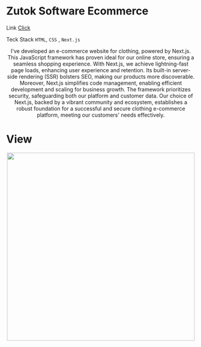 # Zutok Software Ecommerce

Link <a href="https://ecommercezutok.vercel.app/" > Click </a>

Teck Stack `HTML`,  `CSS` , `Next.js`

<p  align="center" >
I've developed an e-commerce website for clothing, powered by Next.js. This JavaScript framework has proven ideal for our online store, ensuring a seamless shopping experience. With Next.js, we achieve lightning-fast page loads, enhancing user experience and retention. Its built-in server-side rendering (SSR) bolsters SEO, making our products more discoverable. Moreover, Next.js simplifies code management, enabling efficient development and scaling for business growth. The framework prioritizes security, safeguarding both our platform and customer data. Our choice of Next.js, backed by a vibrant community and ecosystem, establishes a robust foundation for a successful and secure clothing e-commerce platform, meeting our customers' needs effectively.</p>

# View

<div align="center" >
<img width="500px"  src="https://github.com/mdfaizan973/ZT_C/assets/106812942/b9314bbb-512c-47a5-80f4-0ac2f99ba289" />
</div>
